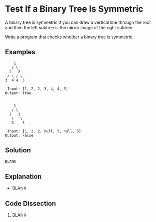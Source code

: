 # Test If a Binary Tree Is Symmetric
A binary tree is symmetric if you can draw a vertical line through the root and then the left subtree is the mirror image of the right subtree.

Write a program that checks whether a binary tree is symmetric.

## Examples
```
    1
   / \
  2   2
 / \ / \
3  4 4  3

 Input: [1, 2, 2, 3, 4, 4, 3]
Output: True


    1
   / \
  2   2
   \   \
   3    3

 Input: [1, 2, 2, null, 3, null, 3]
Output: False
```

## Solution
```python
BLANK
```

## Explanation
* BLANK

## Code Dissection
1. BLANK